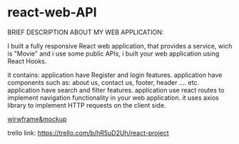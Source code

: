 # react-web-API

BRIEF DESCRIPTION ABOUT MY WEB APPLICATION:

I built a fully responsive React web application, that provides a service, wich is "Movie" and i use some public APIs, i built your web application using React Hooks.

it contains: application have Register and login features. application have components such as: about us, contact us, footer, header …. etc. application have search and filter features. application use react routes to implement navigation functionality in your web application. it uses axios library to implement HTTP requests on the client side.


[wirwframe&mockup](https://github.com/omaralomarii/react-web-API/files/10047850/mo.wi.pdf)

trello link:
https://trello.com/b/hR5uD2Uh/react-project


